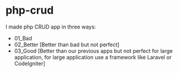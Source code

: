 # php-crud
I made php CRUD app in three ways:
- 01_Bad
- 02_Better [Better than bad but not perfect]
- 03_Good [Better than our previous apps but not perfect for large application, for large application use a framework like Laravel or CodeIgniter]

